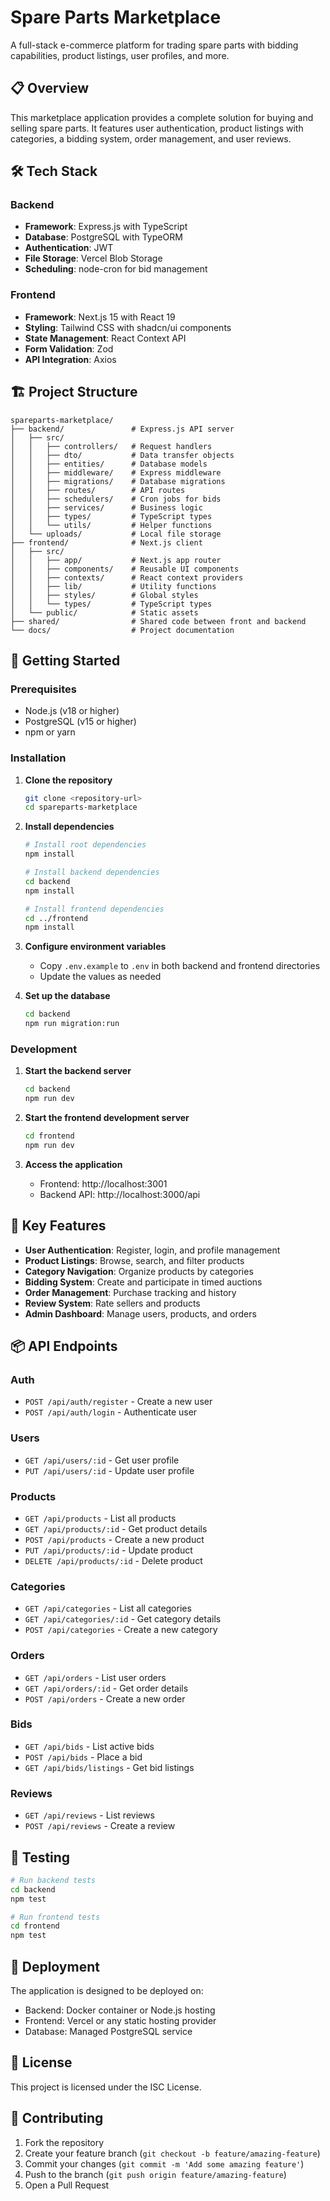 # Spare Parts Marketplace

A full-stack e-commerce platform for trading spare parts with bidding capabilities, product listings, user profiles, and more.

## 📋 Overview

This marketplace application provides a complete solution for buying and selling spare parts. It features user authentication, product listings with categories, a bidding system, order management, and user reviews.

## 🛠️ Tech Stack

### Backend
- **Framework**: Express.js with TypeScript
- **Database**: PostgreSQL with TypeORM
- **Authentication**: JWT
- **File Storage**: Vercel Blob Storage
- **Scheduling**: node-cron for bid management

### Frontend
- **Framework**: Next.js 15 with React 19
- **Styling**: Tailwind CSS with shadcn/ui components
- **State Management**: React Context API
- **Form Validation**: Zod
- **API Integration**: Axios

## 🏗️ Project Structure

```
spareparts-marketplace/
├── backend/               # Express.js API server
│   ├── src/
│   │   ├── controllers/   # Request handlers
│   │   ├── dto/           # Data transfer objects
│   │   ├── entities/      # Database models
│   │   ├── middleware/    # Express middleware
│   │   ├── migrations/    # Database migrations
│   │   ├── routes/        # API routes
│   │   ├── schedulers/    # Cron jobs for bids
│   │   ├── services/      # Business logic
│   │   ├── types/         # TypeScript types
│   │   └── utils/         # Helper functions
│   └── uploads/           # Local file storage
├── frontend/              # Next.js client
│   ├── src/
│   │   ├── app/           # Next.js app router
│   │   ├── components/    # Reusable UI components
│   │   ├── contexts/      # React context providers
│   │   ├── lib/           # Utility functions
│   │   ├── styles/        # Global styles
│   │   └── types/         # TypeScript types
│   └── public/            # Static assets
├── shared/                # Shared code between front and backend
└── docs/                  # Project documentation
```

## 🚀 Getting Started

### Prerequisites

- Node.js (v18 or higher)
- PostgreSQL (v15 or higher)
- npm or yarn

### Installation

1. **Clone the repository**
   ```bash
   git clone <repository-url>
   cd spareparts-marketplace
   ```

2. **Install dependencies**
   ```bash
   # Install root dependencies
   npm install
   
   # Install backend dependencies
   cd backend
   npm install
   
   # Install frontend dependencies
   cd ../frontend
   npm install
   ```

3. **Configure environment variables**
   - Copy `.env.example` to `.env` in both backend and frontend directories
   - Update the values as needed

4. **Set up the database**
   ```bash
   cd backend
   npm run migration:run
   ```

### Development

1. **Start the backend server**
   ```bash
   cd backend
   npm run dev
   ```

2. **Start the frontend development server**
   ```bash
   cd frontend
   npm run dev
   ```

3. **Access the application**
   - Frontend: http://localhost:3001
   - Backend API: http://localhost:3000/api

## 🔑 Key Features

- **User Authentication**: Register, login, and profile management
- **Product Listings**: Browse, search, and filter products
- **Category Navigation**: Organize products by categories
- **Bidding System**: Create and participate in timed auctions
- **Order Management**: Purchase tracking and history
- **Review System**: Rate sellers and products
- **Admin Dashboard**: Manage users, products, and orders

## 📦 API Endpoints

### Auth
- `POST /api/auth/register` - Create a new user
- `POST /api/auth/login` - Authenticate user

### Users
- `GET /api/users/:id` - Get user profile
- `PUT /api/users/:id` - Update user profile

### Products
- `GET /api/products` - List all products
- `GET /api/products/:id` - Get product details
- `POST /api/products` - Create a new product
- `PUT /api/products/:id` - Update product
- `DELETE /api/products/:id` - Delete product

### Categories
- `GET /api/categories` - List all categories
- `GET /api/categories/:id` - Get category details
- `POST /api/categories` - Create a new category

### Orders
- `GET /api/orders` - List user orders
- `GET /api/orders/:id` - Get order details
- `POST /api/orders` - Create a new order

### Bids
- `GET /api/bids` - List active bids
- `POST /api/bids` - Place a bid
- `GET /api/bids/listings` - Get bid listings

### Reviews
- `GET /api/reviews` - List reviews
- `POST /api/reviews` - Create a review

## 🧪 Testing

```bash
# Run backend tests
cd backend
npm test

# Run frontend tests
cd frontend
npm test
```

## 🚢 Deployment

The application is designed to be deployed on:
- Backend: Docker container or Node.js hosting
- Frontend: Vercel or any static hosting provider
- Database: Managed PostgreSQL service

## 📝 License

This project is licensed under the ISC License.

## 👥 Contributing

1. Fork the repository
2. Create your feature branch (`git checkout -b feature/amazing-feature`)
3. Commit your changes (`git commit -m 'Add some amazing feature'`)
4. Push to the branch (`git push origin feature/amazing-feature`)
5. Open a Pull Request